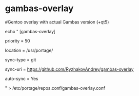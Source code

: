 # gambas-overlay
#Gentoo overlay with actual Gambas version (+qt5) 


echo "
[gambas-overlay]

priority = 50

location = /usr/portage/

sync-type = git

sync-uri = https://github.com/RyzhakovAndrey/gambas-overlay

auto-sync = Yes

" > /etc/portage/repos.conf/gambas-overlay.conf
